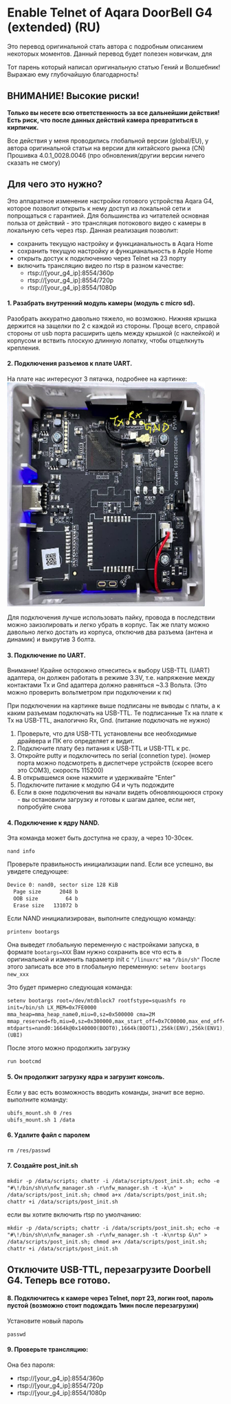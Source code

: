 # Enable Telnet of Aqara DoorBell G4 (extended) (RU)
Это перевод оригинальной стать автора с подробным описанием некоторых моментов.
Данный перевод будет полезен новичкам, для 

Тот парень который написал оригинальную статью Гений и Волшебник! Выражаю ему глубочайшую благодарность!


## ВНИМАНИЕ! Высокие риски!
**Только вы несете всю ответственность за все дальнейшии действия!**
**Есть риск, что после данных действий камера превратиться в кирпичик.**

Все действия у меня проводились глобальной версии (global/EU), у автора оригинальной статьи на версии для китайского рынка (CN)
Прошивка 4.0.1_0028.0046 (про обновления/другии версии ничего сказать не смогу)


## Для чего это нужно?
Это аппаратное изменение настройки готового устройства Aqara G4, которое позволит открыть к нему доступ из локальной сети и попрощаться с гарантией.
Для большинства из читателей основная польза от действий - это трансляция потокового видео с камеры в локальную сеть через rtsp.
Данная реализация позволит:

- сохранить текущую настройку и функцианальность в Aqara Home 
- сохранить текущую настройку и функцианальность в Apple Home 
- открыть достук к подключению через Telnet на 23 порту
- включить трансляцию видео по rtsp в разном качестве:
    - rtsp://[your_g4_ip]:8554/360p
    - rtsp://[your_g4_ip]:8554/720p
    - rtsp://[your_g4_ip]:8554/1080p





#### 1. Разабрать внутренний модуль камеры (модуль c micro sd).
Разобрать аккуратно давольно тяжело, но возможно. Нижняя крышка держится на защелки по 2 с каждой из стороны.
Проще всего, справой стороны от usb порта расширить щель между крышкой (с наклейкой) и корпусом и вствить плоскую длинную лопатку, чтобы отщелкнуть крепления. 

   
#### 2. Подключения разъемов к плате UART.
На плате нас интересуют 3 пятачка, подробнее на картинке:
<img src="/images/g4_uart.png" alt="uart" height="520" width="460">

Для подключения лучше использовать пайку, провода в последствии можно заизолировать и легко убрать в корпус.
Так же плату можно давольно легко достать из корпуса, отключив два разъема (антена и динамик) и выкрутив 3 болта.


#### 3. Подключение по UART.
Внимание! Крайне осторожно отнеситесь к выбору USB-TTL (UART) адаптера, он должен работать в режиме 3.3V, т.е. напряжение между контактами Tx и Gnd адаптера должно равняться ~3.3 Вольта. (Это можно проверить вольтметром при подключении к пк)

При подключении на картинке выше подписаны не выводы с платы, а к каким разъемам подключать на USB-TTL. Те подписанные Tx на плате к Tx на USB-TTL, аналогично Rx, Gnd. (питание подключать не нужно)
    
1. Проверьте, что для USB-TTL установлены все необходимые драйвера и ПК его определяет и видит.
2. Подключите плату без питания к USB-TTL и USB-TTL к pc. 
3. Откройте putty и подключитесь по serial (connetion type). (номер порта можно подсмотреть в диспетчере устройств (скорее всего это COM3), скорость 115200)
4. В открывшемся окне нажмите и удерживайте "Enter"
5. Подключите питание к модулю G4 и чуть подождите
6. Если в окне подключения вы начали видеть обновляющююся строку - вы остановили загрузку и готовы к шагам далее, если нет, попробуйте снова


#### 4. Подключение к ядру NAND.
Эта команда может быть доступна не сразу, а через 10-30сек.
```
nand info
```
Проверьте правильность инициализации nand. Если все успешно, вы увидете следующее:
```
Device 0: nand0, sector size 128 KiB
  Page size      2048 b
  OOB size         64 b
  Erase size   131072 b
```
Если NAND инициализирован, выполните следующую команду:
```
printenv bootargs
```
   Она выведет глобальную переменную с настройками запуска, в формате ``bootargs=XXX``
   Вам нужно сохранить все что есть в оригинальной и изменить параметр init с ``"/linuxrc"`` на ``"/bin/sh"``
   После этого записать все это в глобальную переменную: ``setenv bootargs new_xxx``
   
   Это будет примерно следующая команда:
```
setenv bootargs root=/dev/mtdblock7 rootfstype=squashfs ro init=/bin/sh LX_MEM=0x7FE0000 mma_heap=mma_heap_name0,miu=0,sz=0x500000 cma=2M mmap_reserved=fb,miu=0,sz=0x300000,max_start_off=0x7C00000,max_end_off=0x7F00000 mtdparts=nand0:1664k@0x140000(BOOT0),1664k(BOOT1),256k(ENV),256k(ENV1),128k(KEY_CUST),5m(KERNEL),5m(KERNEL_BAK),16m(rootfs),16m(rootfs_bak),1m(factory),20m(RES),-(UBI)
```
   После этого можно продолжить загрузку
```
run bootcmd
```
#### 5. Он продолжит загрузку ядра и загрузит консоль.
Если у вас есть возможность вводить команды, значит все верно. выполните команду:
```
ubifs_mount.sh 0 /res
ubifs_mount.sh 1 /data
```
#### 6. Удалите файл с паролем
```
rm /res/passwd
```
#### 7. Создайте post_init.sh
```
mkdir -p /data/scripts; chattr -i /data/scripts/post_init.sh; echo -e "#\!/bin/sh\n\nfw_manager.sh -r\nfw_manager.sh -t -k\n" > /data/scripts/post_init.sh; chmod a+x /data/scripts/post_init.sh; chattr +i /data/scripts/post_init.sh
```
   если вы хотите включить rtsp по умолчанию:
```
mkdir -p /data/scripts; chattr -i /data/scripts/post_init.sh; echo -e "#\!/bin/sh\n\nfw_manager.sh -r\nfw_manager.sh -t -k\nrtsp &\n" > /data/scripts/post_init.sh; chmod a+x /data/scripts/post_init.sh; chattr +i /data/scripts/post_init.sh
```

Отключите USB-TTL, перезагрузите Doorbell G4. Теперь все готово.
---

#### 8. Подключитесь к камере через Telnet, порт 23, логин root, пароль пустой (возможно стоит подождать 1мин после перезагрузки)
Установите новый пароль 
```
passwd
```
#### 9. Проверьте трансляцию:
Она без пароля:
- rtsp://[your_g4_ip]:8554/360p
- rtsp://[your_g4_ip]:8554/720p
- rtsp://[your_g4_ip]:8554/1080p
